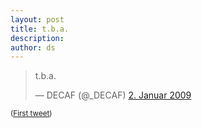 ```yaml
---
layout: post
title: t.b.a.
description:
author: ds
---
```


<blockquote class="twitter-tweet" data-lang="de"><p lang="und" dir="ltr">t.b.a.</p>&mdash; DECAF (@_DECAF) <a href="https://twitter.com/_DECAF/status/1091348170">2. Januar 2009</a></blockquote> <script async src="//platform.twitter.com/widgets.js" charset="utf-8"></script>

<small>([First tweet](https://twitter.com/_DECAF/status/1091348170))</small>
